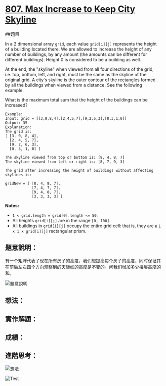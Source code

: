 # [807. Max Increase to Keep City Skyline](https://leetcode.com/problems/max-increase-to-keep-city-skyline/)

##題目

In a 2 dimensional array `grid`, each value `grid[i][j]` represents the height of a building located there. We are allowed to increase the height of any number of buildings, by any amount (the amounts can be different for different buildings). Height 0 is considered to be a building as well. 

At the end, the "skyline" when viewed from all four directions of the grid, i.e. top, bottom, left, and right, must be the same as the skyline of the original grid. A city's skyline is the outer contour of the rectangles formed by all the buildings when viewed from a distance. See the following example.

What is the maximum total sum that the height of the buildings can be increased?

```
Example:
Input: grid = [[3,0,8,4],[2,4,5,7],[9,2,6,3],[0,3,1,0]]
Output: 35
Explanation: 
The grid is:
[ [3, 0, 8, 4], 
  [2, 4, 5, 7],
  [9, 2, 6, 3],
  [0, 3, 1, 0] ]

The skyline viewed from top or bottom is: [9, 4, 8, 7]
The skyline viewed from left or right is: [8, 7, 9, 3]

The grid after increasing the height of buildings without affecting skylines is:

gridNew = [ [8, 4, 8, 7],
            [7, 4, 7, 7],
            [9, 4, 8, 7],
            [3, 3, 3, 3] ]
```

**Notes:**

- `1 < grid.length = grid[0].length <= 50`.
- All heights `grid[i][j]` are in the range `[0, 100]`.
- All buildings in `grid[i][j]` occupy the entire grid cell: that is, they are a `1 x 1 x grid[i][j]` rectangular prism.

## **題意說明：**

有一个矩阵代表了现在所有房子的高度，我们想提高每个房子的高度，同时保证其在前后左右四个方向观察到的天际线的高度是不变的。问我们增加多少楼层高度的和。

![題意說明](http://ww4.sinaimg.cn/large/006tNc79gy1g5g38mr88wj31920qydkl.jpg)





## **想法：**



## **實作解題：**



## **成績：**

## **進階思考：**

![想法](http://ww2.sinaimg.cn/large/006tNc79gy1g5h14zwz50j31400oa426.jpg)



![Test](https://i.imgur.com/4YKTPcy.png)